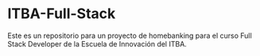 # ITBA-Full-Stack
Este es un repositorio para un proyecto de homebanking para el curso Full Stack Developer de la Escuela de Innovación del ITBA.
